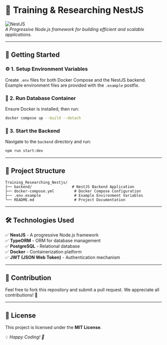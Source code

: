 # 🚀 Training & Researching NestJS

![NestJS](https://nestjs.com/img/logo-small.svg)  
_A Progressive Node.js framework for building efficient and scalable applications._

---

## 📌 Getting Started

### ⚙️ 1. Setup Environment Variables
Create `.env` files for both Docker Compose and the NestJS backend. Example environment files are provided with the `.example` postfix.

### 🐳 2. Run Database Container
Ensure Docker is installed, then run:
```sh
docker compose up --build --detach
```

### 🚀 3. Start the Backend
Navigate to the `backend` directory and run:
```sh
npm run start:dev
```

---

## 📁 Project Structure
```
Training_Researching_Nestjs/
├── backend/                  # NestJS Backend Application
├── docker-compose.yml         # Docker Compose Configuration
├── .env.example               # Example Environment Variables
└── README.md                  # Project Documentation
```

---

## 🛠️ Technologies Used
✅ **NestJS** - A progressive Node.js framework  
✅ **TypeORM** - ORM for database management  
✅ **PostgreSQL** - Relational database  
✅ **Docker** - Containerization platform  
✅ **JWT (JSON Web Token)** - Authentication mechanism  

---

## 🤝 Contribution
Feel free to fork this repository and submit a pull request. We appreciate all contributions! 🎉

---

## 📜 License
This project is licensed under the **MIT License**.

💡 _Happy Coding! 🚀_

